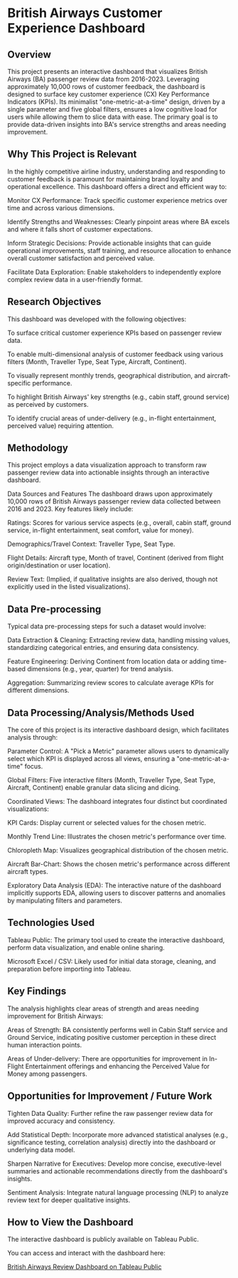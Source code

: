 # British Airways Customer Experience Dashboard

## Overview

This project presents an interactive dashboard that visualizes British Airways (BA) passenger review data from 2016-2023. Leveraging approximately 10,000 rows of customer feedback, the dashboard is designed to surface key customer experience (CX) Key Performance Indicators (KPIs). Its minimalist "one-metric-at-a-time" design, driven by a single parameter and five global filters, ensures a low cognitive load for users while allowing them to slice data with ease. The primary goal is to provide data-driven insights into BA's service strengths and areas needing improvement.


## Why This Project is Relevant

In the highly competitive airline industry, understanding and responding to customer feedback is paramount for maintaining brand loyalty and operational excellence. This dashboard offers a direct and efficient way to:

Monitor CX Performance: Track specific customer experience metrics over time and across various dimensions.

Identify Strengths and Weaknesses: Clearly pinpoint areas where BA excels and where it falls short of customer expectations.

Inform Strategic Decisions: Provide actionable insights that can guide operational improvements, staff training, and resource allocation to enhance overall customer satisfaction and perceived value.

Facilitate Data Exploration: Enable stakeholders to independently explore complex review data in a user-friendly format.


## Research Objectives

This dashboard was developed with the following objectives:

To surface critical customer experience KPIs based on passenger review data.

To enable multi-dimensional analysis of customer feedback using various filters (Month, Traveller Type, Seat Type, Aircraft, Continent).

To visually represent monthly trends, geographical distribution, and aircraft-specific performance.

To highlight British Airways' key strengths (e.g., cabin staff, ground service) as perceived by customers.

To identify crucial areas of under-delivery (e.g., in-flight entertainment, perceived value) requiring attention.


## Methodology

This project employs a data visualization approach to transform raw passenger review data into actionable insights through an interactive dashboard.

Data Sources and Features
The dashboard draws upon approximately 10,000 rows of British Airways passenger review data collected between 2016 and 2023. Key features likely include:

Ratings: Scores for various service aspects (e.g., overall, cabin staff, ground service, in-flight entertainment, seat comfort, value for money).

Demographics/Travel Context: Traveller Type, Seat Type.

Flight Details: Aircraft type, Month of travel, Continent (derived from flight origin/destination or user location).

Review Text: (Implied, if qualitative insights are also derived, though not explicitly used in the listed visualizations).


## Data Pre-processing

Typical data pre-processing steps for such a dataset would involve:

Data Extraction & Cleaning: Extracting review data, handling missing values, standardizing categorical entries, and ensuring data consistency.

Feature Engineering: Deriving Continent from location data or adding time-based dimensions (e.g., year, quarter) for trend analysis.

Aggregation: Summarizing review scores to calculate average KPIs for different dimensions.


## Data Processing/Analysis/Methods Used

The core of this project is its interactive dashboard design, which facilitates analysis through:

Parameter Control: A "Pick a Metric" parameter allows users to dynamically select which KPI is displayed across all views, ensuring a "one-metric-at-a-time" focus.

Global Filters: Five interactive filters (Month, Traveller Type, Seat Type, Aircraft, Continent) enable granular data slicing and dicing.

Coordinated Views: The dashboard integrates four distinct but coordinated visualizations:

KPI Cards: Display current or selected values for the chosen metric.

Monthly Trend Line: Illustrates the chosen metric's performance over time.

Chloropleth Map: Visualizes geographical distribution of the chosen metric.

Aircraft Bar-Chart: Shows the chosen metric's performance across different aircraft types.

Exploratory Data Analysis (EDA): The interactive nature of the dashboard implicitly supports EDA, allowing users to discover patterns and anomalies by manipulating filters and parameters.


## Technologies Used

Tableau Public: The primary tool used to create the interactive dashboard, perform data visualization, and enable online sharing.

Microsoft Excel / CSV: Likely used for initial data storage, cleaning, and preparation before importing into Tableau.


## Key Findings

The analysis highlights clear areas of strength and areas needing improvement for British Airways:

Areas of Strength: BA consistently performs well in Cabin Staff service and Ground Service, indicating positive customer perception in these direct human interaction points.

Areas of Under-delivery: There are opportunities for improvement in In-Flight Entertainment offerings and enhancing the Perceived Value for Money among passengers.


## Opportunities for Improvement / Future Work

Tighten Data Quality: Further refine the raw passenger review data for improved accuracy and consistency.

Add Statistical Depth: Incorporate more advanced statistical analyses (e.g., significance testing, correlation analysis) directly into the dashboard or underlying data model.

Sharpen Narrative for Executives: Develop more concise, executive-level summaries and actionable recommendations directly from the dashboard's insights.

Sentiment Analysis: Integrate natural language processing (NLP) to analyze review text for deeper qualitative insights.



## How to View the Dashboard

The interactive dashboard is publicly available on Tableau Public.

You can access and interact with the dashboard here:

[British Airways Review Dashboard on Tableau Public](https://public.tableau.com/app/profile/anindya.swain4442/viz/BritishAirwaysReview_17486499776960/BritishAirwaysReview)

